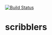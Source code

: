 [![Build Status](https://travis-ci.org/TaiSakuma/scribblers.svg?branch=master)](https://travis-ci.org/TaiSakuma/scribblers)

# scribblers
